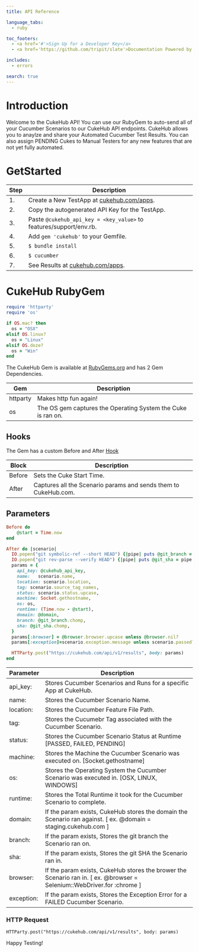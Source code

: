 ```yaml
---
title: API Reference

language_tabs:
  - ruby

toc_footers:
  - <a href='#'>Sign Up for a Developer Key</a>
  - <a href='https://github.com/tripit/slate'>Documentation Powered by Slate</a>

includes:
  - errors

search: true
---
```


# Introduction
Welcome to the CukeHub API! You can use our RubyGem to auto-send all of your Cucumber Scenarios to our CukeHub API endpoints.  CukeHub allows you to anaylze and share your Automated Cucumber Test Results.  You can also assign PENDING Cukes to Manual Testers for any new features that are not yet fully automated.

# GetStarted
 Step    | Description
--------- | -----------
    1.    | Create a New TestApp at [cukehub.com/apps](https://cukehub.com/apps).
	2.    | Copy the autogenerated API Key for the TestApp.
	3.    | Paste `@cukehub_api_key = <key_value>` to features/support/env.rb.
	4.	  | Add `gem 'cukehub'` to your Gemfile.
	5.    | `$ bundle install`
	6.    | `$ cucumber`
	7.    | See Results at [cukehub.com/apps](https://cukehub.com/apps).
	
# CukeHub RubyGem
```ruby
require 'httparty'
require 'os'

if OS.mac? then
  os = "OSX"
elsif OS.linux?
  os = "Linux"
elsif OS.doze?
  os = "Win"
end
```
The CukeHub Gem is available at [RubyGems.org](https://rubygems.org/gems/cukehub) and has 2 Gem Dependencies.

 Gem      | Description
--------- | -----------
httparty  | Makes http fun again!
os        | The OS gem captures the Operating System the Cuke is ran on.

## Hooks

The Gem has a custom Before and After [Hook](https://github.com/cucumber/cucumber/wiki/Hooks)

 Block    | Description
--------- | -----------
Before    | Sets the Cuke Start Time.
After     | Captures all the Scenario params and sends them to CukeHub.com.
## Parameters

``` ruby
Before do
    @start = Time.now
end

After do |scenario|
  IO.popen("git symbolic-ref --short HEAD") {|pipe| puts @git_branch = pipe.read }
  IO.popen("git rev-parse --verify HEAD") {|pipe| puts @git_sha = pipe.read }
  params = {
    api_key: @cukehub_api_key,
    name:   scenario.name,
    location: scenario.location,
    tag: scenario.source_tag_names,
    status: scenario.status.upcase,
    machine: Socket.gethostname,
    os: os,
    runtime: (Time.now - @start),
    domain: @domain,
    branch: @git_branch.chomp,
    sha: @git_sha.chomp,
  }
  params[:browser] = @browser.browser.upcase unless @browser.nil?
  params[:exception]=scenario.exception.message unless scenario.passed?

  HTTParty.post("https://cukehub.com/api/v1/results", body: params)
end   
```
Parameter  | Description
---------  | -----------
api_key:   | Stores Cucumber Scenarios and Runs for a specific App at CukeHub.
name:      | Stores the Cucumber Scenario Name.
location:  | Stores the Cucumber Feature File Path.
tag:       | Stores the Cucumebr Tag associated with the Cucumber Scenario.
status:    | Stores the Cucumber Scenario Status at Runtime [PASSED, FAILED, PENDING]
machine:   | Stores the Machine the Cucumber Scenario was executed on. [Socket.gethostname]
os:        | Stores the Operating System the Cucumber Scenario was executed in. [OSX, LINUX, WINDOWS]
runtime:   | Stores the Total Runtime it took for the Cucumber Scenario to complete.
domain:    | If the param exists, CukeHub stores the domain the Scenario ran against.  [ ex. @domain = staging.cukehub.com ] 
branch:    | If the param exists, Stores the git branch the Scenario ran on.
sha:       | If the param exists, Stores the git SHA the Scenario ran in.
browser:   | If the param exists, CukeHub stores the brower the Scenario ran in. [ ex. @browser = Selenium::WebDriver.for :chrome ]
exception: | If the param exists, Stores the Exception Error for a FAILED Cucumber Scenario.


### HTTP Request

`HTTParty.post("https://cukehub.com/api/v1/results", body: params)`
<aside class="success">
Happy Testing!
</aside>

